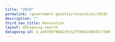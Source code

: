 ```yaml
---
title: "2019"
permalink: /government-gazette/revocation/2019/
description: ""
third_nav_title: Revocation
layout: datagovsg-search
datagovsg-id: d_ad4f8979b8239c52f59b6156647c7300
---
```

